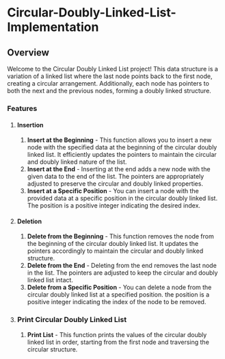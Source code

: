 # Circular-Doubly-Linked-List-Implementation
## Overview  
Welcome to the Circular Doubly Linked List project! This data structure is a variation of a linked list where the last node points back to the first node, creating a circular arrangement. Additionally, each node has pointers to both the next and the previous nodes, forming a doubly linked structure. 

### Features  
1. #### Insertion
   1. **Insert at the Beginning** - This function allows you to insert a new node with the specified data at the beginning of the circular doubly linked list. It efficiently updates the pointers to maintain the circular and doubly linked nature of the list.
   2. **Insert at the End** - Inserting at the end adds a new node with the given data to the end of the list. The pointers are appropriately adjusted to preserve the circular and doubly linked properties.
   3. **Insert at a Specific Position** - You can insert a node with the provided data at a specific position in the circular doubly linked list. The position is a positive integer indicating the desired index.

2. #### Deletion
   1. **Delete from the Beginning** - This function removes the node from the beginning of the circular doubly linked list. It updates the pointers accordingly to maintain the circular and doubly linked structure.
   2. **Delete from the End** - Deleting from the end removes the last node in the list. The pointers are adjusted to keep the circular and doubly linked list intact.
   3. **Delete from a Specific Position** - You can delete a node from the circular doubly linked list at a specified position. the position is a positive integer indicating the index of the node to be removed.
  
3. ### Print Circular Doubly Linked List
   1. **Print List** - This function prints the values of the circular doubly linked list in order, starting from the first node and traversing the circular structure.
